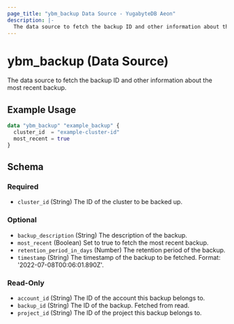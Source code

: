 ```yaml
---
page_title: "ybm_backup Data Source - YugabyteDB Aeon"
description: |-
  The data source to fetch the backup ID and other information about the most recent backup.
---
```


# ybm_backup (Data Source)

The data source to fetch the backup ID and other information about the most recent backup.


## Example Usage

```terraform
data "ybm_backup" "example_backup" {
  cluster_id  = "example-cluster-id"
  most_recent = true
}
```

<!-- schema generated by tfplugindocs -->
## Schema

### Required

- `cluster_id` (String) The ID of the cluster to be backed up.

### Optional

- `backup_description` (String) The description of the backup.
- `most_recent` (Boolean) Set to true to fetch the most recent backup.
- `retention_period_in_days` (Number) The retention period of the backup.
- `timestamp` (String) The timestamp of the backup to be fetched. Format: '2022-07-08T00:06:01.890Z'.

### Read-Only

- `account_id` (String) The ID of the account this backup belongs to.
- `backup_id` (String) The ID of the backup. Fetched from read.
- `project_id` (String) The ID of the project this backup belongs to.
